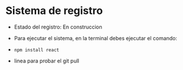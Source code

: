 <h1>Sistema de registro</h1>

- Estado del registro: En construccion

- Para ejecutar el sistema, en la terminal debes ejecutar el comando:
- ```npm install react```

- linea para probar el git pull
